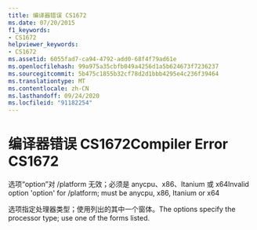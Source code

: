 ```yaml
---
title: 编译器错误 CS1672
ms.date: 07/20/2015
f1_keywords:
- CS1672
helpviewer_keywords:
- CS1672
ms.assetid: 6055fad7-ca94-4792-add0-68f4f79ad61e
ms.openlocfilehash: 99a975a35cbfb049a4256d1a5b624673f7236237
ms.sourcegitcommit: 5b475c1855b32cf78d2d1bbb4295e4c236f39464
ms.translationtype: MT
ms.contentlocale: zh-CN
ms.lasthandoff: 09/24/2020
ms.locfileid: "91182254"
---
```

# <a name="compiler-error-cs1672"></a><span data-ttu-id="ef9bb-102">编译器错误 CS1672</span><span class="sxs-lookup"><span data-stu-id="ef9bb-102">Compiler Error CS1672</span></span>

<span data-ttu-id="ef9bb-103">选项“option”对 /platform 无效；必须是 anycpu、x86、Itanium 或 x64</span><span class="sxs-lookup"><span data-stu-id="ef9bb-103">Invalid option 'option' for /platform; must be anycpu, x86, Itanium or x64</span></span>  
  
 <span data-ttu-id="ef9bb-104">选项指定处理器类型；使用列出的其中一个窗体。</span><span class="sxs-lookup"><span data-stu-id="ef9bb-104">The options specify the processor type; use one of the forms listed.</span></span>
